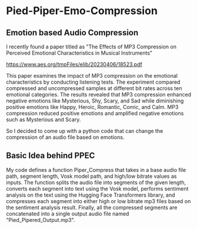 # Pied-Piper-Emo-Compression

## Emotion based Audio Compression 



I recently found a paper titled as "The Effects of MP3 Compression on Perceived Emotional Characteristics in Musical Instruments" 

https://www.aes.org/tmpFiles/elib/20230406/18523.pdf


This paper examines the impact of MP3 compression on the emotional characteristics by conducting listening tests. The experiment compared compressed and uncompressed samples at different bit rates across ten emotional categories. The results revealed that MP3 compression enhanced negative emotions like Mysterious, Shy, Scary, and Sad while diminishing positive emotions like Happy, Heroic, Romantic, Comic, and Calm. MP3 compression reduced positive emotions and amplified negative emotions such as Mysterious and Scary. 

So I decided to come up with a python code that can change the compression of an audio file based on emotions. 

## Basic Idea behind PPEC

My code defines a function Piper_Compress that takes in a base audio file path, segment length, Vosk model path, and high/low bitrate values as inputs. The function splits the audio file into segments of the given length, converts each segment into text using the Vosk model, performs sentiment analysis on the text using the Hugging Face Transformers library, and compresses each segment into either high or low bitrate mp3 files based on the sentiment analysis result. Finally, all the compressed segments are concatenated into a single output audio file named "Pied_Pipered_Output.mp3".


